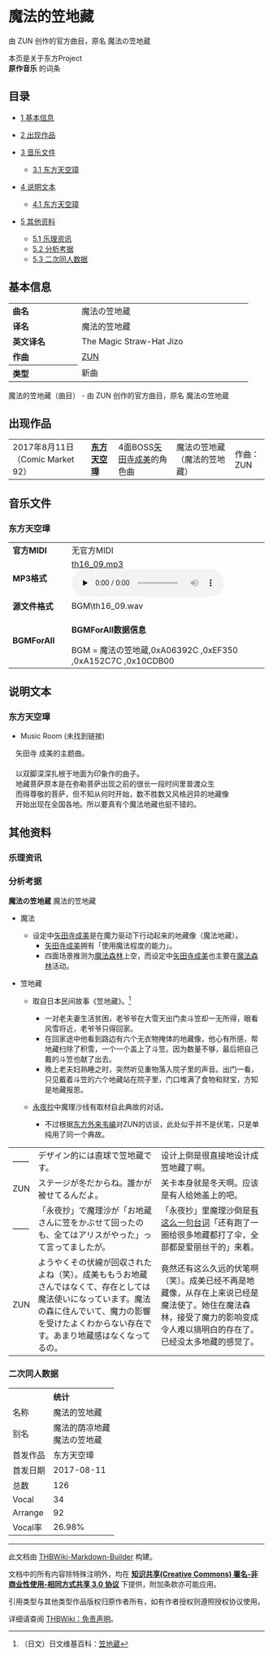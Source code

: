 # 魔法的笠地藏

<!-- source html: G:\repos\THBWiki-Markdown-Builder\THBWikiMarkdown\Temp\main\c\c1\ns0%3A%E9%AD%94%E6%B3%95%E7%9A%84%E7%AC%A0%E5%9C%B0%E8%97%8F.html -->

由 ZUN 创作的官方曲目，原名 魔法の笠地蔵

本页是关于东方Project  
 **原作音乐** 的词条

## 目录

- [1 基本信息](#基本信息)
- [2 出现作品](#出现作品)
- [3 音乐文件](#音乐文件)

  - [3.1 东方天空璋](#东方天空璋)



- [4 说明文本](#说明文本)

  - [4.1 东方天空璋](#东方天空璋_2)



- [5 其他资料](#其他资料)

  - [5.1 乐理资讯](#乐理资讯)
  - [5.2 分析考据](#分析考据)
  - [5.3 二次同人数据](#二次同人数据)








## 基本信息

<table><tbody><tr><td style="width:120px"><b>曲名</b></td><td style="width:320px">魔法の笠地蔵</td></tr><tr><td><b>译名</b></td><td>魔法的笠地藏</td></tr><tr><td><b>英文译名</b></td><td>The Magic Straw-Hat Jizo</td></tr><tr><td><b>作曲</b></td><td><a href="./ZUN.md" title="ZUN">ZUN</a></td></tr><tr><th style="text-align: left;"><b>类型</b></th><td>新曲</td></tr></tbody></table>

魔法的笠地藏（曲目） - 由 ZUN 创作的官方曲目，原名 魔法の笠地蔵

## 出现作品

<table>
<tbody><tr><td>2017年8月11日（Comic Market 92）</td><td><b><a href="./东方天空璋.md" title="东方天空璋">东方天空璋</a></b></td><td>4面BOSS<a href="./矢田寺成美.md" title="矢田寺成美">矢田寺成美</a>的角色曲</td><td style="padding-left:5px;">魔法の笠地蔵（魔法的笠地藏）</td><td style="padding-left:10px;">作曲：ZUN</td></tr>
</tbody></table>



## 音乐文件

### 东方天空璋

<table><tbody><tr class="mw-empty-elt"></tr><tr><td width="100"><b>官方MIDI</b></td><td>无官方MIDI</td></tr><tr><td><b>MP3格式</b></td><td><a href="./文件-th16_09.mp3.md" title="文件:th16 09.mp3">th16_09.mp3</a><br><audio src="https://upload.thwiki.cc/c/c9/th16_09.mp3" loop="" controls="" preload="none"></audio></td></tr><tr><td><b>源文件格式</b></td><td>BGM\th16_09.wav</td></tr><tr><td><b>BGMForAll</b></td><td><div class="mw-collapsible mw-collapsed">
<p><b>BGMForAll数据信息</b>
</p>
<div class="mw-collapsible-content">BGM = 魔法の笠地蔵,0xA06392C ,0xEF350 ,0xA152C7C ,0x10CDB00</div>
</div>
</td></tr></tbody></table>



## 说明文本

### 东方天空璋
- Music Room (未找到链接)

　矢田寺 成美的主题曲。  
　  
　以双脚深深扎根于地面为印象作的曲子。  
　地藏菩萨原本是在弥勒菩萨出现之前的很长一段时间里普渡众生  
　而得尊敬的菩萨，但不知从何时开始，数不胜数又风格迥异的地藏像  
　开始出现在全国各地。所以要真有个魔法地藏也挺不错的。

## 其他资料

### 乐理资讯

### 分析考据
  
 **魔法の笠地蔵**  魔法的笠地藏
  

- 魔法
  - 设定中[矢田寺成美](./矢田寺成美.md)是在魔力驱动下行动起来的地藏像（魔法地藏）。
    - [矢田寺成美](./矢田寺成美.md)拥有「使用魔法程度的能力」。
    - 四面场景推测为[魔法森林](./魔法森林.md)上空，而设定中[矢田寺成美](./矢田寺成美.md)也主要在[魔法森林](./魔法森林.md)活动。


- 笠地藏
  - 取自日本民间故事《笠地藏》。[^cite_note-1]
    - 一对老夫妻生活贫困，老爷爷在大雪天出门卖斗笠却一无所得，眼看风雪将近，老爷爷只得回家。
    - 在回家途中他看到路边有六个无衣物掩体的地藏像，他心有所感，帮地藏扫除了积雪，一个一个盖上了斗笠。因为数量不够，最后把自己戴的斗笠也献了出去。
    - 晚上老夫妇熟睡之时，突然听见重物落入院子里的声音。出门一看，只见戴着斗笠的六个地藏站在院子里，门口堆满了食物和财宝，方知是地藏报恩。

  - [永夜抄](./东方永夜抄.md)中魔理沙线有取材自此典故的对话。
    - 不过根据[东方外来韦编](./东方外来韦编-肆-天空璋访谈.md)对ZUN的访谈，此处似乎并不是伏笔，只是单纯用了同一个典故。




<table><tbody><tr class="tt-content" id="=-79" data-pos="&#91;&quot;=&quot;,79&#93;"><td id="——" class="tt-char" lang="zh"><div class="poem">——</div></td><td class="tt-ja" lang="ja"><div class="poem">デザイン的には直球で笠地蔵です。</div></td><td class="tt-zh" lang="zh"><div class="poem">设计上倒是很直接地设计成笠地藏了啊。</div></td></tr><tr class="tt-content" id="=-80" data-pos="&#91;&quot;=&quot;,80&#93;"><td id="ZUN" class="tt-char" lang="zh"><div class="poem">ZUN</div></td><td class="tt-ja" lang="ja"><div class="poem">ステージが冬だからね。誰かが被せてるんだよ。</div></td><td class="tt-zh" lang="zh"><div class="poem">关卡本身就是冬天啊。应该是有人给她盖上的吧。</div></td></tr><tr class="tt-content" id="=-81" data-pos="&#91;&quot;=&quot;,81&#93;"><td id="——" class="tt-char" lang="zh"><div class="poem">——</div></td><td class="tt-ja" lang="ja"><div class="poem">「永夜抄」で魔理沙が「お地蔵さんに笠をかぶせて回ったのも、全てはアリスがやった」って言ってましたが。</div></td><td class="tt-zh" lang="zh"><div class="poem">「永夜抄」里魔理沙倒是<a href="/%E6%B8%B8%E6%88%8F%E5%AF%B9%E8%AF%9D:%E4%B8%9C%E6%96%B9%E6%B0%B8%E5%A4%9C%E6%8A%84/%E7%A6%81%E5%92%92%E7%9A%84%E5%92%8F%E5%94%B1%E7%BB%84#Stage_4_Uncanny" title="游戏对话:东方永夜抄/禁咒的咏唱组">有这么一句台词</a>「还有跑了一圈给很多地藏都打了伞，全部都是爱丽丝干的」来着。</div></td></tr><tr class="tt-content" id="=-82" data-pos="&#91;&quot;=&quot;,82&#93;"><td id="ZUN" class="tt-char" lang="zh"><div class="poem">ZUN</div></td><td class="tt-ja" lang="ja"><div class="poem">ようやくその伏線が回収されたよね（笑）。成美ももうお地蔵さんではなくて、存在としては魔法使いになっています。魔法の森に住んでいて、魔力の影響を受けたよくわからない存在です。あまり地蔵感はなくなってるの。</div></td><td class="tt-zh" lang="zh"><div class="poem">竟然还有这么久远的伏笔啊（笑）。成美已经不再是地藏像，从存在上来说已经是魔法使了。她住在魔法森林，接受了魔力的影响变成令人难以搞明白的存在了。已经没太多地藏的感觉了。</div></td></tr></tbody></table>



### 二次同人数据

<table><tbody><tr><th colspan="2">统计</th></tr>
<tr><td>名称</td><td>魔法的笠地藏</td></tr>
<tr><td>别名</td><td>魔法的荫凉地藏<br>魔法の笠地蔵</td></tr>
<tr><td>首发作品</td><td>东方天空璋</td></tr>
<tr><td>首发日期</td><td>2017-08-11</td></tr>
<tr><td>总数</td><td>126</td></tr>
<tr><td>Vocal</td><td>34</td></tr>
<tr><td>Arrange</td><td>92</td></tr>
<tr><td>Vocal率</td><td>26.98%</td></tr>
</tbody></table>




  
  

  

[^cite_note-1]: （日文）日文维基百科：[笠地蔵](https://en.wikipedia.org/wiki/ja:笠地蔵)





---

此文档由 [THBWiki-Markdown-Builder](https://github.com/Delsin-Yu/THBWiki-Markdown-Builder) 构建。

文档中的所有内容除特殊注明外，均在 [**知识共享(Creative Commons) 署名-非商业性使用-相同方式共享 3.0 协议**](https://creativecommons.org/licenses/by-sa/3.0/deed.zh-hans) 下提供，附加条款亦可能应用。

引用类型与其他类型作品版权归原作者所有，如有作者授权则遵照授权协议使用。

详细请查阅 [THBWiki：免责声明](https://thbwiki.cc/THBWiki:%E5%85%8D%E8%B4%A3%E5%A3%B0%E6%98%8E)。

